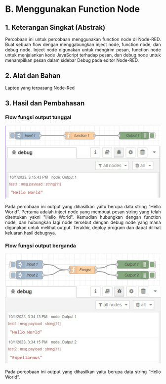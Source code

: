 # B. Menggunakan Function Node

## 1. Keterangan Singkat (Abstrak)

<p align="justify">Percobaan ini untuk percobaan menggunakan function node di Node-RED. Buat sebuah flow dengan menggabungkan inject node, function node, dan debug node. Inject node digunakan untuk mengirim pesan, function node untuk menjalankan kode JavaScript terhadap pesan, dan debug node untuk menampilkan pesan dalam sidebar Debug pada editor Node-RED.


## 2. Alat dan Bahan

Laptop yang terpasang Node-Red
   
## 3. Hasil dan Pembahasan

### Flow fungsi output tunggal
<img src="https://github.com/brianrahma/brian-system-embedded/blob/master/jobsheet%205/B.%20Menggunakan%20Function%20Node/1.%20Flow%20fungsi%20output%20tunggal.png" width="600">
<p align="justify">Pada percobaan ini output yang dihasilkan yaitu berupa data string “Hello World”. Pertama adalah inject node yang membuat pesan string yang telah ditentukan yakni "Hello World". Kemudian hubungkan dengan function node, dan hubungkan lagi node tersebut dengan debug node yang mana digunakan untuk melihat output. Terakhir, deploy program dan dapat dilihat keluaran hasil debugnya.

### Flow fungsi output berganda
<img src="https://github.com/brianrahma/brian-system-embedded/blob/master/jobsheet%205/B.%20Menggunakan%20Function%20Node/2.%20Flow%20fungsi%20output%20berganda.png" width="600">
<p align="justify">Pada percobaan ini output yang dihasilkan yaitu berupa data string “Hello World”.
